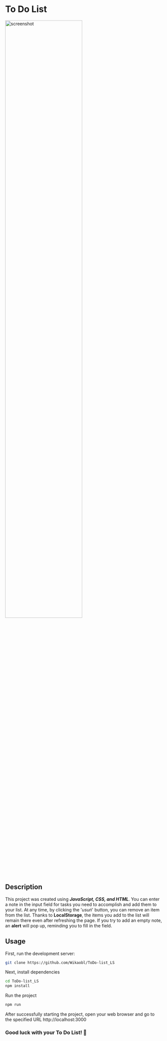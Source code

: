 ﻿# To Do List

<img src="https://github.com/Wikaobl/ToDo-list_LS/assets/107032701/847daf0b-2cdd-4b92-ad72-c0d28979a73c" alt="screenshot" width="70%">

## Description
This project was created using **_JavaScript, CSS, and HTML_**. You can enter a note in the input field for tasks you need to accomplish and add them to your list. At any time, by clicking the '_usuń_' button, you can remove an item from the list. Thanks to **LocalStorage**, the items you add to the list will remain there even after refreshing the page. If you try to add an empty note, an **alert** will pop up, reminding you to fill in the field.

## Usage

First, run the development server:

```bash
git clone https://github.com/Wikaobl/ToDo-list_LS
```

Next, install dependencies

```bash
cd ToDo-list_LS
npm install
```

Run the project

```bash
npm run
```

After successfully starting the project, open your web browser and go to the specified URL http://localhost:3000

### Good luck with your To Do List! 🐸
